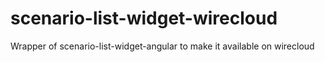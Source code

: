 scenario-list-widget-wirecloud
==============================

Wrapper of scenario-list-widget-angular to make it available on wirecloud
